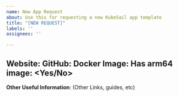 ```yaml
---
name: New App Request
about: Use this for requesting a new KubeSail app template
title: "[NEW REQUEST]"
labels: ''
assignees: ''

---
```


**Website**: <link>
**GitHub**: <link>
**Docker Image**: <link>
**Has arm64 image**: <Yes/No>
---
**Other Useful Information**: (Other Links, guides, etc)
